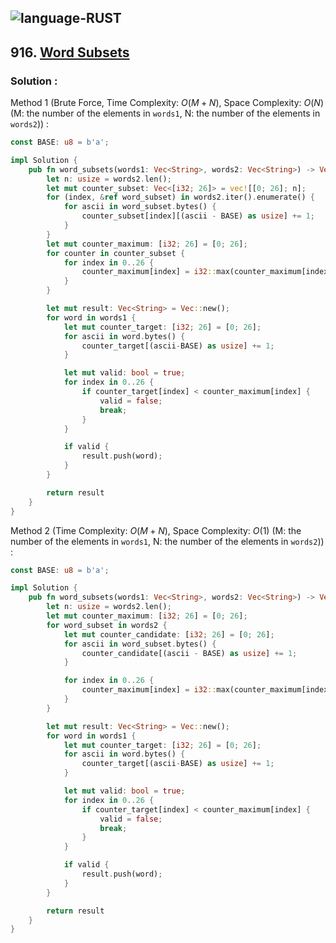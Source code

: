 ![language-RUST](https://img.shields.io/badge/RUST-8d4004?style=for-the-badge&logo=RUST)
---

## 916. [Word Subsets](https://leetcode.com/problems/word-subsets)

### Solution :

Method 1 (Brute Force, Time Complexity: $O(M+N)$, Space Complexity: $O(N)$ (M: the number of the elements in `words1`, N: the number of the elements in `words2`)) :
```rust
const BASE: u8 = b'a';

impl Solution {
    pub fn word_subsets(words1: Vec<String>, words2: Vec<String>) -> Vec<String> {
        let n: usize = words2.len();
        let mut counter_subset: Vec<[i32; 26]> = vec![[0; 26]; n];
        for (index, &ref word_subset) in words2.iter().enumerate() {
            for ascii in word_subset.bytes() {
                counter_subset[index][(ascii - BASE) as usize] += 1;
            }
        }
        let mut counter_maximum: [i32; 26] = [0; 26];
        for counter in counter_subset {
            for index in 0..26 {
                counter_maximum[index] = i32::max(counter_maximum[index], counter[index]);
            }
        }

        let mut result: Vec<String> = Vec::new();
        for word in words1 {
            let mut counter_target: [i32; 26] = [0; 26];
            for ascii in word.bytes() {
                counter_target[(ascii-BASE) as usize] += 1;
            }

            let mut valid: bool = true;
            for index in 0..26 {
                if counter_target[index] < counter_maximum[index] {
                    valid = false;
                    break;
                }
            }

            if valid {
                result.push(word);
            }
        }

        return result
    }
}
```

Method 2 (Time Complexity: $O(M+N)$, Space Complexity: $O(1)$ (M: the number of the elements in `words1`, N: the number of the elements in `words2`)) :
```rust
const BASE: u8 = b'a';

impl Solution {
    pub fn word_subsets(words1: Vec<String>, words2: Vec<String>) -> Vec<String> {
        let n: usize = words2.len();
        let mut counter_maximum: [i32; 26] = [0; 26];
        for word_subset in words2 {
            let mut counter_candidate: [i32; 26] = [0; 26];
            for ascii in word_subset.bytes() {
                counter_candidate[(ascii - BASE) as usize] += 1;
            }

            for index in 0..26 {
                counter_maximum[index] = i32::max(counter_maximum[index], counter_candidate[index]);
            }
        }

        let mut result: Vec<String> = Vec::new();
        for word in words1 {
            let mut counter_target: [i32; 26] = [0; 26];
            for ascii in word.bytes() {
                counter_target[(ascii-BASE) as usize] += 1;
            }

            let mut valid: bool = true;
            for index in 0..26 {
                if counter_target[index] < counter_maximum[index] {
                    valid = false;
                    break;
                }
            }

            if valid {
                result.push(word);
            }
        }

        return result
    }
}
```
